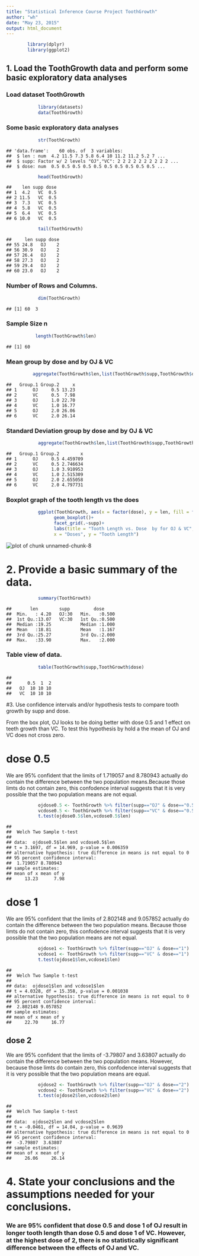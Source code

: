 ```yaml
---
title: "Statistical Inference Course Project ToothGrowth"
author: "wh"
date: "May 23, 2015"
output: html_document
---
```


```r
        library(dplyr)
        library(ggplot2)
```

## 1. Load the ToothGrowth data and perform some basic exploratory data analyses 

### Load dataset ToothGrowth

```r
            library(datasets)
            data(ToothGrowth)
```

### Some basic exploratory data analyses 

```r
            str(ToothGrowth)
```

```
## 'data.frame':	60 obs. of  3 variables:
##  $ len : num  4.2 11.5 7.3 5.8 6.4 10 11.2 11.2 5.2 7 ...
##  $ supp: Factor w/ 2 levels "OJ","VC": 2 2 2 2 2 2 2 2 2 2 ...
##  $ dose: num  0.5 0.5 0.5 0.5 0.5 0.5 0.5 0.5 0.5 0.5 ...
```

```r
            head(ToothGrowth)
```

```
##    len supp dose
## 1  4.2   VC  0.5
## 2 11.5   VC  0.5
## 3  7.3   VC  0.5
## 4  5.8   VC  0.5
## 5  6.4   VC  0.5
## 6 10.0   VC  0.5
```

```r
            tail(ToothGrowth)
```

```
##     len supp dose
## 55 24.8   OJ    2
## 56 30.9   OJ    2
## 57 26.4   OJ    2
## 58 27.3   OJ    2
## 59 29.4   OJ    2
## 60 23.0   OJ    2
```

### Number of Rows and Columns.

```r
            dim(ToothGrowth)
```

```
## [1] 60  3
```

### Sample Size n

```r
           length(ToothGrowth$len)
```

```
## [1] 60
```

### Mean group by dose and by OJ & VC

```r
          aggregate(ToothGrowth$len,list(ToothGrowth$supp,ToothGrowth$dose),mean)
```

```
##   Group.1 Group.2     x
## 1      OJ     0.5 13.23
## 2      VC     0.5  7.98
## 3      OJ     1.0 22.70
## 4      VC     1.0 16.77
## 5      OJ     2.0 26.06
## 6      VC     2.0 26.14
```

### Standard Deviation group by dose and by OJ & VC

```r
            aggregate(ToothGrowth$len,list(ToothGrowth$supp,ToothGrowth$dose),sd)
```

```
##   Group.1 Group.2        x
## 1      OJ     0.5 4.459709
## 2      VC     0.5 2.746634
## 3      OJ     1.0 3.910953
## 4      VC     1.0 2.515309
## 5      OJ     2.0 2.655058
## 6      VC     2.0 4.797731
```

### Boxplot graph of the tooth length vs the does

```r
            ggplot(ToothGrowth, aes(x = factor(dose), y = len, fill = factor(dose)))+
                  geom_boxplot()+
                  facet_grid(.~supp)+
                  labs(title = "Tooth Length vs. Dose  by for OJ & VC",
                  x = "Doses", y = "Tooth Length")
```

![plot of chunk unnamed-chunk-8](figure/unnamed-chunk-8-1.png) 

# 2. Provide a basic summary of the data.


```r
            summary(ToothGrowth)
```

```
##       len        supp         dose      
##  Min.   : 4.20   OJ:30   Min.   :0.500  
##  1st Qu.:13.07   VC:30   1st Qu.:0.500  
##  Median :19.25           Median :1.000  
##  Mean   :18.81           Mean   :1.167  
##  3rd Qu.:25.27           3rd Qu.:2.000  
##  Max.   :33.90           Max.   :2.000
```

### Table view of data. 

```r
            table(ToothGrowth$supp,ToothGrowth$dose)
```

```
##     
##      0.5  1  2
##   OJ  10 10 10
##   VC  10 10 10
```

#3. Use confidence intervals and/or hypothesis tests to compare tooth growth by supp and dose. 

From the box plot, OJ looks to be doing better with dose 0.5 and 1 effect on teeth growth than VC. To test this hypothesis by hold a the mean of OJ and VC does not cross zero.

# dose 0.5
We are 95% confident that the limits of 1.719057 and 8.780943 actually do contain the difference between the two population means.Because those limts do not contain zero, this confodence interval suggests that it is very possible that the two population means are not equal.


```r
            ojdose0.5 <- ToothGrowth %>% filter(supp=="OJ" & dose=="0.5")
            vcdose0.5 <- ToothGrowth %>% filter(supp=="VC" & dose=="0.5")
            t.test(ojdose0.5$len,vcdose0.5$len)
```

```
## 
## 	Welch Two Sample t-test
## 
## data:  ojdose0.5$len and vcdose0.5$len
## t = 3.1697, df = 14.969, p-value = 0.006359
## alternative hypothesis: true difference in means is not equal to 0
## 95 percent confidence interval:
##  1.719057 8.780943
## sample estimates:
## mean of x mean of y 
##     13.23      7.98
```

# dose 1
We are 95% confident that the limits of 2.802148 and 9.057852 actually do contain the difference between the two population means. Because those limts do not contain zero, this confodence interval suggests that it is very possible that the two population means are not equal.


```r
            ojdose1 <- ToothGrowth %>% filter(supp=="OJ" & dose=="1")
            vcdose1 <- ToothGrowth %>% filter(supp=="VC" & dose=="1")
            t.test(ojdose1$len,vcdose1$len)
```

```
## 
## 	Welch Two Sample t-test
## 
## data:  ojdose1$len and vcdose1$len
## t = 4.0328, df = 15.358, p-value = 0.001038
## alternative hypothesis: true difference in means is not equal to 0
## 95 percent confidence interval:
##  2.802148 9.057852
## sample estimates:
## mean of x mean of y 
##     22.70     16.77
```

## dose 2
We are 95% confident that the limits of -3.79807 and 3.63807 actually do contain the difference between the two population means. However, because those limts do contain zero, this confodence interval suggests that it is very possible that the two population means are equal.


```r
            ojdose2 <- ToothGrowth %>% filter(supp=="OJ" & dose=="2")
            vcdose2 <- ToothGrowth %>% filter(supp=="VC" & dose=="2")
            t.test(ojdose2$len,vcdose2$len)
```

```
## 
## 	Welch Two Sample t-test
## 
## data:  ojdose2$len and vcdose2$len
## t = -0.0461, df = 14.04, p-value = 0.9639
## alternative hypothesis: true difference in means is not equal to 0
## 95 percent confidence interval:
##  -3.79807  3.63807
## sample estimates:
## mean of x mean of y 
##     26.06     26.14
```

# 4. State your conclusions and the assumptions needed for your conclusions. 
### We are 95% confident that dose 0.5 and dose 1 of OJ result in longer tooth length than dose 0.5 and dose 1 of VC. However, at the highest dose of 2, there is no statistically significant difference between the effects of OJ and VC. 
